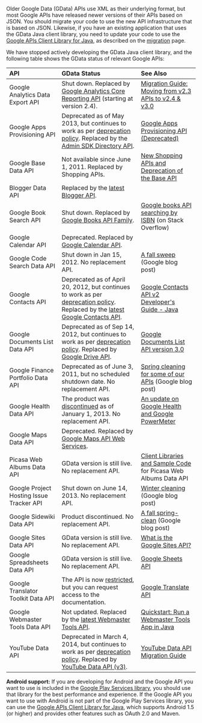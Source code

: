 Older Google Data (GData) APIs use XML as their underlying format, but most Google APIs have released newer versions of their APIs based on JSON. You should migrate your code to use the new API infrastructure that is based on JSON. Likewise, if you have an existing application that uses the GData Java client library, you need to update your code to use the [Google APIs Client Library for Java](https://code.google.com/p/google-api-java-client/), as described on the [migration](https://code.google.com/p/gdata-java-client/wiki/MigratingToGoogleApiJavaClient) page.

We have stopped actively developing the GData Java client library, and the following table shows the GData status of relevant Google APIs:

| **API** | **GData Status** | **See Also** |
|:--------|:-----------------|:-------------|
| Google Analytics Data Export API | Shut down. Replaced by [Google Analytics Core Reporting API](https://developers.google.com/analytics/devguides/reporting/core/v3/) (starting at version 2.4). | [Migration Guide: Moving from v2.3 APIs to v2.4 & v3.0](https://developers.google.com/analytics/devguides/reporting/core/v2/migration-guide) |
| Google Apps Provisioning API | Deprecated as of May 2013, but continues to work as per [deprecation policy](https://developers.google.com/google-apps/admin-api-terms). Replaced by the [Admin SDK Directory API](https://developers.google.com/admin-sdk/directory/). | [Google Apps Provisioning API (Deprecated)](https://developers.google.com/google-apps/provisioning/) |
| Google Base Data API | Not available since June 1, 2011. Replaced by Shopping APIs. | [New Shopping APIs and Deprecation of the Base API](http://googlemerchantblog.blogspot.com/2010/12/new-shopping-apis-and-deprecation-of.html) |
| Blogger Data API | Replaced by the [latest Blogger API](https://developers.google.com/blogger/). |  |
| Google Book Search API | Shut down. Replaced by [Google Books API Family](https://developers.google.com/books/). | [Google books API searching by ISBN](http://stackoverflow.com/questions/7908954/google-books-api-searching-by-isbn) (on Stack Overflow) |
| Google Calendar API | Deprecated. Replaced by [Google Calendar API](https://developers.google.com/google-apps/calendar/). |  |
| Google Code Search Data API | Shut down in Jan 15, 2012. No replacement API. | [A fall sweep](http://googleblog.blogspot.com/2011/10/fall-sweep.html) (Google blog post) |
| Google Contacts API | Deprecated as of April 20, 2012, but continues to work as per [deprecation policy](https://developers.google.com/google-apps/contacts/v3/terms). Replaced by the [latest Google Contacts API](https://developers.google.com/google-apps/contacts/). | [Google Contacts API v2 Developer's Guide - Java](https://developers.google.com/google-apps/contacts/v2/developers_guide_java) |
| Google Documents List Data API |Deprecated as of Sep 14, 2012, but continues to work as per [deprecation policy](https://developers.google.com/google-apps/documents-list/terms). Replaced by [Google Drive API](https://developers.google.com/drive/). | [Google Documents List API version 3.0](https://developers.google.com/google-apps/documents-list/) |
| Google Finance Portfolio Data API | Deprecated as of June 3, 2011, but no scheduled shutdown date. No replacement API. | [Spring cleaning for some of our APIs](http://googlecode.blogspot.com/2011/05/spring-cleaning-for-some-of-our-apis.html) (Google blog post) |
| Google Health Data API | The product was [discontinued](https://www.google.com/intl/en_us/health/about/) as of January 1, 2013. No replacement API. | [An update on Google Health and Google PowerMeter](http://googleblog.blogspot.com/2011/06/update-on-google-health-and-google.html) |
| Google Maps Data API | Deprecated. Replaced by [Google Maps API Web Services](https://developers.google.com/maps/documentation/webservices/). |  |
| Picasa Web Albums Data API | GData version is still live. No replacement API. | [Client Libraries and Sample Code](https://developers.google.com/picasa-web/code) for Picasa Web Albums Data API |
| Google Project Hosting Issue Tracker API | Shut down on June 14, 2013. No replacement API. | [Winter cleaning](http://googleblog.blogspot.com/2012/12/winter-cleaning.html) (Google blog post) |
| Google Sidewiki Data API | Product discontinued. No replacement API. | [A fall spring-clean](http://googleblog.blogspot.com/2011/09/fall-spring-clean.html) (Google blog post) |
| Google Sites Data API | GData version is still live. No replacement API. | [What is the Google Sites API?](https://developers.google.com/google-apps/sites/) |
| Google Spreadsheets Data API | GData version is still live. No replacement API. | [Google Sheets API](https://developers.google.com/google-apps/spreadsheets/) |
| Google Translator Toolkit Data API | The API is now [restricted](https://developers.google.com/translator-toolkit/), but you can request access to the documentation. | [Google Translate API](https://cloud.google.com/translate/docs) |
| Google Webmaster Tools Data API | Not updated. Replaced by the [latest Webmaster Tools API](https://developers.google.com/webmaster-tools/). | [Quickstart: Run a Webmaster Tools App in Java](https://developers.google.com/webmaster-tools/v3/quickstart/quickstart-java) |
| YouTube Data API  | Deprecated in March 4, 2014, but continues to work as per [deprecation policy](https://developers.google.com/youtube/terms#deprecation). Replaced by [YouTube Data API (v3)](https://developers.google.com/youtube/v3/). | [YouTube Data API Migration Guide](https://developers.google.com/youtube/2.0/migration) |

**Android support:**
If you are developing for Android and the Google API you want to use is included in the [Google Play Services library](https://developer.android.com/google/play-services/index.html), you should use that library for the best performance and experience. If the Google API you want to use with Android is not part of the Google Play Services library, you can use the [Google APIs Client Library for Java](https://code.google.com/p/google-api-java-client/), which supports Android 1.5 (or higher) and provides other features such as OAuth 2.0 and Maven.